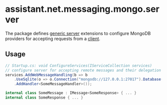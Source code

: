 ﻿# assistant.net.messaging.mongo.server

The package defines [generic server](https://www.nuget.org/packages/assistant.net.messaging.generic.client/) extensions
to configure MongoDB providers for accepting requests from a [client](https://www.nuget.org/packages/assistant.net.messaging.mongo.client/).

## Usage

```csharp
// Startup.cs: void ConfigureServices(IServiceCollection services)
// configure server for accepting remote messages and their delegation to local SomeMessageHandler.
services.AddWebMessageHandling(b => b
    .UseSqlite(o => o.Connection("mongodb://127.0.0.1:27017").Database("Messaging"))
    .AddHandler<SomeMessageHandler>());

internal class SomeMessage : IMessage<SomeResponse> { ... }
internal class SomeResponse { ... }
```
